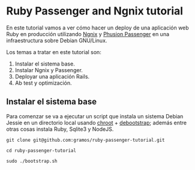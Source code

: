 # Ruby Passenger and Ngnix tutorial

En este tutorial vamos a ver cómo hacer un deploy de una aplicación web
Ruby en producción utilizando [Ngnix](http://nginx.org/) y [Phusion Passenger](https://www.phusionpassenger.com)
en una infraestructura sobre Debian GNU/Linux.

Los temas a tratar en este tutorial son:
1. Instalar el sistema base.
2. Instalar Ngnix y Passenger.
3. Deployar una aplicación Rails.
4. Ab test y optimización.


## Instalar el sistema base

Para comenzar se va a ejecutar un script que instala un sistema Debian Jessie en
un directorio local usando [chroot](https://en.wikipedia.org/wiki/Chroot) + [debootstrap](https://wiki.debian.org/Debootstrap);
además entre otras cosas instala Ruby, Sqlite3 y NodeJS.

```
git clone git@github.com:gramos/ruby-passenger-tutorial.git

cd ruby-passenger-tutorial

sudo ./bootstrap.sh
```
